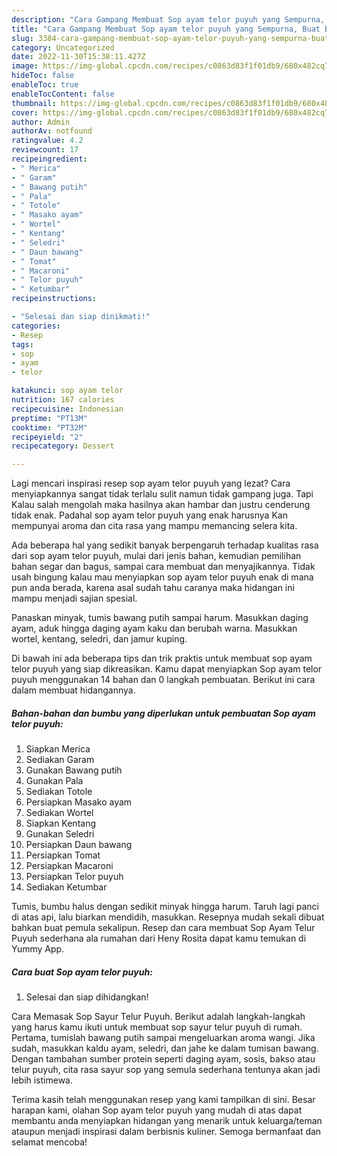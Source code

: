 ```yaml
---
description: "Cara Gampang Membuat Sop ayam telor puyuh yang Sempurna, Buat Buka Puasa Menggugah Selera"
title: "Cara Gampang Membuat Sop ayam telor puyuh yang Sempurna, Buat Buka Puasa Menggugah Selera"
slug: 3384-cara-gampang-membuat-sop-ayam-telor-puyuh-yang-sempurna-buat-buka-puasa-menggugah-selera
category: Uncategorized
date: 2022-11-30T15:38:11.427Z
image: https://img-global.cpcdn.com/recipes/c0863d83f1f01db9/680x482cq70/sop-ayam-telor-puyuh-foto-resep-utama.jpg
hideToc: false
enableToc: true
enableTocContent: false
thumbnail: https://img-global.cpcdn.com/recipes/c0863d83f1f01db9/680x482cq70/sop-ayam-telor-puyuh-foto-resep-utama.jpg
cover: https://img-global.cpcdn.com/recipes/c0863d83f1f01db9/680x482cq70/sop-ayam-telor-puyuh-foto-resep-utama.jpg
author: Admin
authorAv: notfound
ratingvalue: 4.2
reviewcount: 17
recipeingredient:
- " Merica"
- " Garam"
- " Bawang putih"
- " Pala"
- " Totole"
- " Masako ayam"
- " Wortel"
- " Kentang"
- " Seledri"
- " Daun bawang"
- " Tomat"
- " Macaroni"
- " Telor puyuh"
- " Ketumbar"
recipeinstructions:

- "Selesai dan siap dinikmati!"
categories:
- Resep
tags:
- sop
- ayam
- telor

katakunci: sop ayam telor 
nutrition: 167 calories
recipecuisine: Indonesian
preptime: "PT13M"
cooktime: "PT32M"
recipeyield: "2"
recipecategory: Dessert

---
```



Lagi mencari inspirasi resep sop ayam telor puyuh yang lezat? Cara menyiapkannya sangat tidak terlalu sulit namun tidak gampang juga. Tapi Kalau salah mengolah maka hasilnya akan hambar dan justru cenderung tidak enak. Padahal sop ayam telor puyuh yang enak harusnya Kan mempunyai aroma dan cita rasa yang mampu memancing selera kita.


Ada beberapa hal yang sedikit banyak berpengaruh terhadap kualitas rasa dari sop ayam telor puyuh, mulai dari jenis bahan, kemudian pemilihan bahan segar dan bagus, sampai cara membuat dan menyajikannya. Tidak usah bingung kalau mau menyiapkan sop ayam telor puyuh enak di mana pun anda berada, karena asal sudah tahu caranya maka hidangan ini mampu menjadi sajian spesial.

Panaskan minyak, tumis bawang putih sampai harum. Masukkan daging ayam, aduk hingga daging ayam kaku dan berubah warna. Masukkan wortel, kentang, seledri, dan jamur kuping.


Di bawah ini ada beberapa tips dan trik praktis untuk membuat sop ayam telor puyuh yang siap dikreasikan. Kamu dapat menyiapkan Sop ayam telor puyuh menggunakan 14 bahan dan 0 langkah pembuatan. Berikut ini cara dalam membuat hidangannya.

<!--inarticleads1-->

##### Bahan-bahan dan bumbu yang diperlukan untuk pembuatan Sop ayam telor puyuh:

1. Siapkan  Merica
1. Sediakan  Garam
1. Gunakan  Bawang putih
1. Gunakan  Pala
1. Sediakan  Totole
1. Persiapkan  Masako ayam
1. Sediakan  Wortel
1. Siapkan  Kentang
1. Gunakan  Seledri
1. Persiapkan  Daun bawang
1. Persiapkan  Tomat
1. Persiapkan  Macaroni
1. Persiapkan  Telor puyuh
1. Sediakan  Ketumbar


Tumis, bumbu halus dengan sedikit minyak hingga harum. Taruh lagi panci di atas api, lalu biarkan mendidih, masukkan. Resepnya mudah sekali dibuat bahkan buat pemula sekalipun. Resep dan cara membuat Sop Ayam Telur Puyuh sederhana ala rumahan dari Heny Rosita dapat kamu temukan di Yummy App. 

<!--inarticleads2-->

##### Cara buat Sop ayam telor puyuh:


1. Selesai dan siap dihidangkan!

Cara Memasak Sop Sayur Telur Puyuh. Berikut adalah langkah-langkah yang harus kamu ikuti untuk membuat sop sayur telur puyuh di rumah. Pertama, tumislah bawang putih sampai mengeluarkan aroma wangi. Jika sudah, masukkan kaldu ayam, seledri, dan jahe ke dalam tumisan bawang. Dengan tambahan sumber protein seperti daging ayam, sosis, bakso atau telur puyuh, cita rasa sayur sop yang semula sederhana tentunya akan jadi lebih istimewa. 

Terima kasih telah menggunakan resep yang kami tampilkan di sini. Besar harapan kami, olahan Sop ayam telor puyuh yang mudah di atas dapat membantu anda menyiapkan hidangan yang menarik untuk keluarga/teman ataupun menjadi inspirasi dalam berbisnis kuliner. Semoga bermanfaat dan selamat mencoba!
